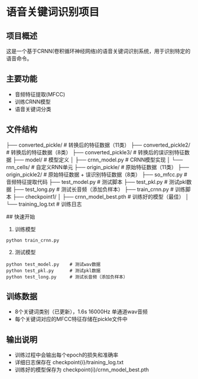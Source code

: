 # 语音关键词识别项目

## 项目概述
这是一个基于CRNN(卷积循环神经网络)的语音关键词识别系统，用于识别特定的语音命令。

## 主要功能
- 音频特征提取(MFCC)
- 训练CRNN模型
- 语音关键词分类

## 文件结构
├── converted_pickle/    # 转换后的特征数据（11类）
├── converted_pickle2/   # 转换后的特征数据（8类）
├── converted_pickle3/   # 转换后的误识别特征数据
├── model/               # 模型定义
│   ├── crnn_model.py    # CRNN模型实现
│   └── rnn_cells/       # 自定义RNN单元
├── origin_pickle/       # 原始特征数据（11类）
├── origin_pickle2/      # 原始特征数据 + 误识别特征数据（8类）
├── so_mfcc.py           # 音频特征提取代码
├── test_model.py        # 测试脚本
├── test_pkl.py          # 测试pkl数据
├── test_long.py         # 测试长音频（添加负样本）
├── train_crnn.py        # 训练脚本
├── checkpoint1/
│   ├── crnn_model_best.pth     # 训练好的模型（最佳）
│   └── training_log.txt        # 训练日志

## 快速开始
1. 训练模型
```
python train_crnn.py
```

2. 测试模型
```
python test_model.py    # 测试wav数据
python test_pkl.py      # 测试pkl数据
python test_long.py     # 测试长音频（添加负样本）
```

## 训练数据
- 8个关键词类别（已更新），1.6s 16000Hz 单通道wav音频
- 每个关键词对应的MFCC特征存储在pickle文件中

## 输出说明
- 训练过程中会输出每个epoch的损失和准确率
- 详细日志保存在 checkpoint{i}/training_log.txt
- 训练好的模型保存为 checkpoint{i}/crnn_model_best.pth
